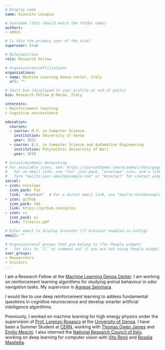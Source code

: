 ```yaml
---
# Display name
name: Gianvito Losapio

# Username (this should match the folder name)
authors:
- admin

# Is this the primary user of the site?
superuser: true

# Role/position
role: Research Fellow

# Organizations/Affiliations
organizations:
- name: Machine Learning Genoa Center, Italy
  url: ""

# Short bio (displayed in user profile at end of posts)
bio: Research Fellow @ MaLGa, Italy

interests:
- Reinforcement learning
- Cognitive neuroscience

education:
  courses:
  - course: M.S. in Computer Science
    institution: University of Genoa
    year: 2022
  - course: B.S. in Computer Science and Automation Engineering
    institution: Polytechnic University of Bari
    year: 2019

# Social/Academic Networking
# For available icons, see: https://sourcethemes.com/academic/docs/page-builder/#icons
#   For an email link, use "fas" icon pack, "envelope" icon, and a link in the
#   form "mailto:your-email@example.com" or "#contact" for contact widget.
social:
- icon: envelope
  icon_pack: fas
  link: '#contact'  # For a direct email link, use "mailto:test@example.org".
- icon: github
  icon_pack: fab
  link: https://github.com/gvlos
- icon: cv
  icon_pack: ai
  link: files/cv.pdf

# Enter email to display Gravatar (if Gravatar enabled in Config)
email: ""

# Organizational groups that you belong to (for People widget)
#   Set this to `[]` or comment out if you are not using People widget.
user_groups:
- Researchers
- Visitors
---
```


I am a Research Fellow at the [Machine Learning Genoa Center](https://malga.unige.it/). I am working on reinforcement learning algorithms for studying animal behaviour in odor navigation tasks. My supervisor is [Agnese Seminara](http://www3.dicca.unige.it/aseminara/).

I would like to use deep reinforcement learning to addess fundamental questions in cognitive neuroscience and develop smarter artificial intelligence algorithms.

Previously, I worked on machine learning for high energy physics under the supervision of [Prof. Lorenzo Rosasco](http://web.mit.edu/lrosasco/www/) at the [University of Genoa](https://courses.unige.it/10852). I have been a Summer Student at [CERN](https://home.cern/), working with [Thomas Owen James](https://gitlab.cern.ch/tjames) and [Emilio Meschi](http://meschi.web.cern.ch/meschi/). I also interned the [National Research Council of Italy](https://www.stiima.cnr.it/en/index.php?sez=9), working on deep learning for computer vision with [Vito Renò](https://scholar.google.it/citations?user=K4zb2Q4AAAAJ&hl=it) and [Rosalia Maglietta](https://publications.cnr.it/authors/rosalia.maglietta).
